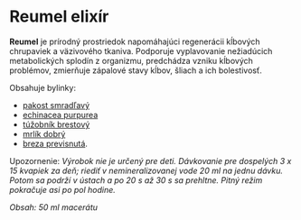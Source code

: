 Reumel elixír
=============

**Reumel** je prírodný prostriedok napomáhajúci regenerácii kĺbových chrupaviek
a väzivového tkaniva. Podporuje vyplavovanie nežiadúcich metabolických splodín z
organizmu, predchádza vzniku kĺbových problémov, zmierňuje zápalové stavy kĺbov,
šliach a ich bolestivosť.

Obsahuje bylinky:

* [pakost smradľavý](/sip/bylinky/pakost-smradlavy)
* [echinacea purpurea](/sip/bylinky/echinacea-purpurea)
* [túžobník brestový](/sip/bylinky/tuzobnik-brestovy)
* [mrlík dobrý](/sip/bylinky/mrlik-dobry)
* [breza previsnutá](/sip/bylinky/breza-previsnuta).

Upozornenie: *Výrobok nie je určený pre deti. Dávkovanie pre dospelých 3 x 15
kvapiek za deň; riediť v nemineralizovanej vode 20 ml na jednu dávku. Potom sa
podrží v ústach a po 20 s až 30 s sa prehltne. Pitný režim pokračuje asi po pol
hodine.*

*Obsah: 50 ml macerátu*


